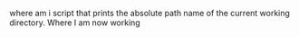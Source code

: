 where am i
script that prints the absolute path name of the current working directory.
Where I am now working

